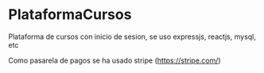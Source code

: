 # PlataformaCursos

Plataforma de cursos con inicio de sesion, se uso expressjs, reactjs, mysql, etc

Como pasarela de pagos se ha usado stripe (https://stripe.com/)



